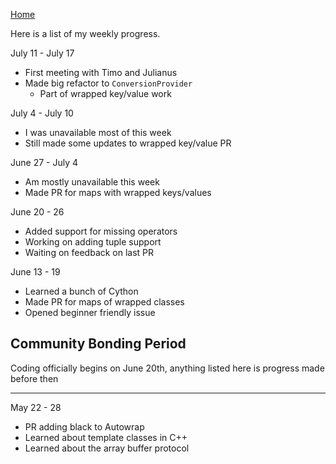 [Home](README.md)

Here is a list of my weekly progress.

July 11 - July 17
* First meeting with Timo and Julianus
* Made big refactor to `ConversionProvider`
  * Part of wrapped key/value work

July 4 - July 10
* I was unavailable most of this week
* Still made some updates to wrapped key/value PR

June 27 - July 4
* Am mostly unavailable this week
* Made PR for maps with wrapped keys/values

June 20 - 26
* Added support for missing operators
* Working on adding tuple support
* Waiting on feedback on last PR

June 13 - 19
* Learned a bunch of Cython
* Made PR for maps of wrapped classes
* Opened beginner friendly issue

## Community Bonding Period

Coding officially begins on June 20th, anything listed here is progress made before then

***

May 22 - 28

* PR adding black to Autowrap
* Learned about template classes in C++
* Learned about the array buffer protocol